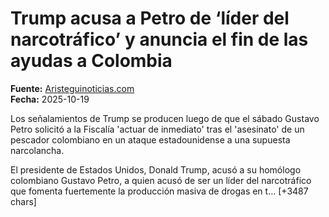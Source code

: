 # Trump acusa a Petro de ‘líder del narcotráfico’ y anuncia el fin de las ayudas a Colombia

**Fuente:** [Aristeguinoticias.com](https://aristeguinoticias.com/191025/mundo/trump-acusa-a-petro-de-narcotrafico-y-anuncia-el-fin-de-las-ayudas-a-colombia/)  
**Fecha:** 2025-10-19

Los señalamientos de Trump se producen luego de que el sábado Gustavo Petro solicitó a la Fiscalía 'actuar de inmediato' tras el 'asesinato' de un pescador colombiano en un ataque estadounidense a una supuesta narcolancha.

El presidente de Estados Unidos, Donald Trump, acusó a su homólogo colombiano Gustavo Petro, a quien acusó de ser un líder del narcotráfico que fomenta fuertemente la producción masiva de drogas en t… [+3487 chars]

